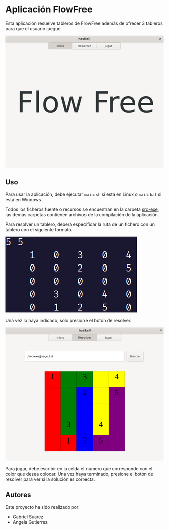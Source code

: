 # Aplicación FlowFree

Esta aplicación resuelve tableros de FlowFree además de ofrecer 3 tableros para que el usuario juegue.

![Menu](src-exe/menu.png)

## Uso

Para usar la aplicación, debe ejecutar `main.sh` si está en Linux o `main.bat` si está en Windows.

Todos los ficheros fuente o recursos se encuentran en la carpeta [src-exe](src-exe/), las demás carpetas contienen archivos de la compilación de la aplicación.

Para resolver un tablero, deberá especificar la ruta de un fichero con un tablero con el siguiente formato.

![Formato de tablero](src-exe/ejemploTablero.png)

Una vez lo haya indicado, solo presione el botón de resolver.

![Resolver](src-exe/resolver.png)

Para jugar, debe escribir en la celda el número que corresponde con el color que desea colocar. Una vez haya terminado, presione el botón de resolver para ver si la solución es correcta.

## Autores

Este proyecto ha sido realizado por:

- Gabriel Suarez
- Angela Gutierrez